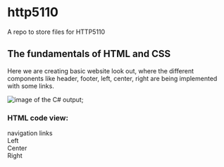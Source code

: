 # http5110
A repo to store files for HTTP5110

## The fundamentals of HTML and CSS

Here we are creating basic website look out, where the different components like header, footer, left, center, right are being implemented with some links.

![image of the C# output](/http5110/_ReadMe/SSsmallWebsite.png);
### HTML code view:
<div>
    <div>
        navigation links
    </div>
    <div> Left </div>
    <div> Center </div>
    <div> Right </div>
</div>
